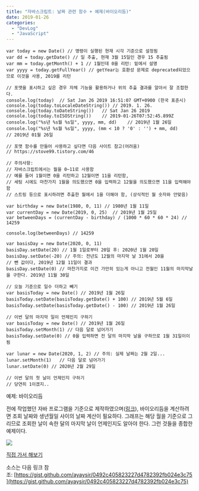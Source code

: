 ```yaml
---
title: "자바스크립트: 날짜 관련 함수 + 예제(바이오리듬)"
date: 2019-01-26
categories: 
  - "DevLog"
  - "JavaScript"
---
```


```
var today = new Date() // 명령이 실행된 현재 시각 기준으로 설정됨
var dd = today.getDate() // 일 추출, 현재 3월 15일인 경우 15 추출됨
var mm = today.getMonth() + 1 // 1월인데 0을 리턴: 밑에서 설명
var yyyy = today.getFullYear() // getYear는 호환성 문제로 deprecated되었으므로 이것을 사용, 2019를 리턴

// 포맷을 표시하고 싶은 경우 자체 기능을 활용하거나 위의 추출 결과를 알아서 잘 조합한다.
console.log(today)  // Sat Jan 26 2019 16:51:07 GMT+0900 (한국 표준시)
console.log(today.toLocaleDateString()) // 2019. 1. 26.
console.log(today.toDateString())   // Sat Jan 26 2019
console.log(today.toISOString())    // 2019-01-26T07:52:45.899Z
console.log("%s년 %s월 %s일", yyyy, mm, dd)    // 2019년 1월 26일
console.log("%s년 %s월 %s일", yyyy, (mm < 10 ? '0' : '') + mm, dd)    // 2019년 01월 26일

// 포맷 함수를 만들어 사용하고 싶다면 다음 사이트 참고(어려움)
// https://stove99.tistory.com/46

// 주의사항:
// 자바스크립트에서는 월을 0~11로 사용함
// 예를 들어 1월이면 0을 리턴하고 12월이면 11을 리턴함, 
// 세팅 시에도 마찬가지 1월을 의도했으면 0을 입력하고 12월을 의도했으면 11을 입력해야함
// 스트링 등으로 표시하려면 추출한 월에서 1을 더해야 함, (상식적인 월 숫자와 안맞음)

var birthday = new Date(1980, 0, 11) // 1980년 1월 11일
var currentDay = new Date(2019, 0, 25)  // 2019년 1월 25일
var betweenDays = (currentDay - birthday) / (1000 * 60 * 60 * 24) // 14259

console.log(betweenDays) // 14259

var basisDay = new Date(2020, 0, 11)
basisDay.setDate(20) // 1월 1일로부터 20일 후: 2020년 1월 20일
basisDay.setDate(-20) // 주의: 전년도 12월의 마지막 날 31에서 20을
// 뺀 값이다, 2019년 12월 11일이 결과
basisDay.setDate(0) // 마찬가지로 이건 가만히 있는게 아니고 전월인 11월의 마지막날을 구한다. 2019년 11월 30일

// 오늘 기준으로 일수 더하고 빼기
var basisToday = new Date() // 2019년 1월 26일
basisToday.setDate(basisToday.getDate() + 100) // 2019년 5월 6일
basisToday.setDate(basisToday.getDate() - 100) // 2019년 1월 26일

// 이번 달의 마지막 일이 언제인지 구하기
var basisToday = new Date() // 2019년 1월 26일
basisToday.setMonth(1) // 다음 달로 넘어가기
basisToday.setDate(0) // 0을 입력하면 전 달의 마지막 날을 구하므로 1월 31일이이 됨

var lunar = new Date(2020, 1, 2) // 주의: 실제 날짜는 2월 2일...
lunar.setMonth(1)   // 다음 달로 넘어가기
lunar.setDate(0) // 2020년 2월 29일

// 이번 달의 첫 날이 언제인지 구하기
// 당연히 1이겠지..
```

예제: 바이오리듬

전에 작업했던 자바 프로그램을 기준으로 제작하였으며([링크](http://yoonbumtae.com/?p=675)), 바이오리듬을 계산하려면 조회 날짜와 생년월일 사이의 날짜 계산이 필요하다. 그래프는 해당 월을 기준으로 그리므로 조회한 날이 속한 달의 마지막 날이 언제인지도 알아야 한다. 그런 것들을 종합한 예제이다.

[ ![](/assets/img/wp-content/uploads/2019/01/스크린샷-2019-01-26-오후-4.01.17.png)](http://yoonbumtae.com/util/bio/)

[직접 가서 해보기](http://yoonbumtae.com/util/bio/)

소스는 다음 링크 참조: [https://gist.github.com/ayaysir/0492c405823227d4782392fb024e3c75](https://gist.github.com/ayaysir/0492c405823227d4782392fb024e3c75)
